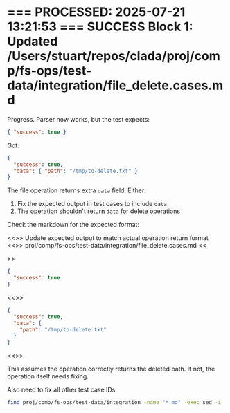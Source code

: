=== PROCESSED: 2025-07-21 13:21:53 ===
SUCCESS Block 1: Updated /Users/stuart/repos/clada/proj/comp/fs-ops/test-data/integration/file_delete.cases.md
===

Progress. Parser now works, but the test expects:
```json
{ "success": true }
```

Got:
```json
{ 
  "success": true,
  "data": { "path": "/tmp/to-delete.txt" }
}
```

The file operation returns extra `data` field. Either:

1. Fix the expected output in test cases to include `data`
2. The operation shouldn't return `data` for delete operations

Check the markdown for the expected format:

<<<EXPLANATION>>>
Update expected output to match actual operation return format
<<<FILE>>>
proj/comp/fs-ops/test-data/integration/file_delete.cases.md
<<<SEARCH>>>
```json
{
  "success": true
}
```
<<<REPLACE>>>
```json
{
  "success": true,
  "data": {
    "path": "/tmp/to-delete.txt"
  }
}
```
<<<END>>>

This assumes the operation correctly returns the deleted path. If not, the operation itself needs fixing.

Also need to fix all other test case IDs:

```bash
find proj/comp/fs-ops/test-data/integration -name "*.md" -exec sed -i '' 's/@sham-id:/@three-char-SHA-256:/g' {} \;
```